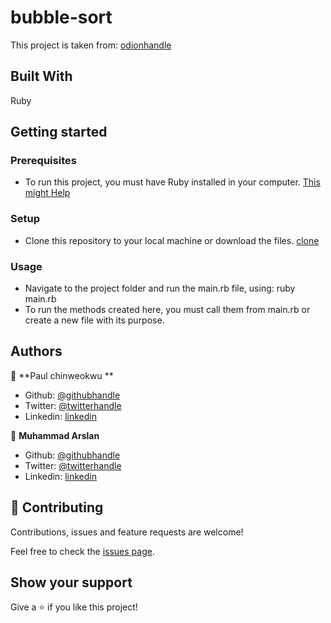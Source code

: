 # bubble-sort
This project is taken from: [odionhandle](https://www.theodinproject.com/courses/ruby-programming/lessons/advanced-building-blocks)

## Built With
   Ruby
## Getting started

### Prerequisites
- To run this project, you must have Ruby installed in your computer.
[This might Help](https://www.theodinproject.com/courses/web-development-101/lessons/installing-ruby)

### Setup
- Clone this repository to your local machine or download the files. [clone](https://github.com/arslanbisharat/bubble-sort/tree/main-branch)

### Usage
  - Navigate to the project folder and run the main.rb file, using: ruby main.rb
  - To run the methods created here, you must call them from main.rb or create a new file with its purpose.

## Authors

👤 **Paul chinweokwu **

- Github: [@githubhandle](https://github.com/chinweokwu)
- Twitter: [@twitterhandle](https://twitter.com/Morah89820846)
- Linkedin: [linkedin](https://www.linkedin.com/in/paul-morah-285b63172/)


👤 **Muhammad Arslan**

- Github: [@githubhandle](https://github.com/arslanbisharat)
- Twitter: [@twitterhandle](https://twitter.com/arslan_bisharat-2020bb156)
- Linkedin: [linkedin](https://www.linkedin.com/in/muhammad-arslan-2020bb156)

## 🤝 Contributing

Contributions, issues and feature requests are welcome!

Feel free to check the [issues page](https://github.com/arslanbisharat/bubble-sort/issues).

## Show your support

Give a ⭐️ if you like this project!

